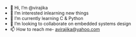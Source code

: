 - 👋 Hi, I’m @virajika
- 👀 I’m interested inlearning new things
- 🌱 I’m currently learning C & Python
- 💞️ I’m looking to collaborate on embedded systems design
- 📫 How to reach me- avirajika@yahoo.com

<!---
virajika/virajika is a ✨ special ✨ repository because its `README.md` (this file) appears on your GitHub profile.
You can click the Preview link to take a look at your changes.
--->
